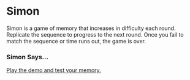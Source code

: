 # Simon

Simon is a game of memory that increases in difficulty each round. Replicate the sequence to progress to the next round. Once you fail to match the sequence or time runs out, the game is over.

### Simon Says...

[Play the demo and test your memory.](#)
